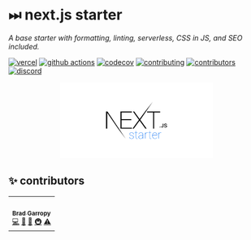 # ⏭ next.js starter

_A base starter with formatting, linting, serverless, CSS in JS, and SEO included._

[![vercel][vercel-badge]][vercel]
[![github actions][github-actions-badge]][github-actions]
[![codecov][codecov-badge]][codecov]
[![contributing][contributing-badge]][contributing]
[![contributors][contributors-badge]][contributors]
[![discord][discord-badge]][discord]

<p align="center">
    <a href="https://next-starter-bradgarropy.vercel.app">
        <img alt="next starter" src="./public/github.png" width="300">
    </a>
</p>

## ✨ contributors

<!-- ALL-CONTRIBUTORS-LIST:START - Do not remove or modify this section -->
<!-- prettier-ignore-start -->
<!-- markdownlint-disable -->
<table>
  <tr>
    <td align="center"><a href="https://bradgarropy.com"><img src="https://avatars.githubusercontent.com/u/11336745?v=4?s=100" width="100px;" alt=""/><br /><sub><b>Brad Garropy</b></sub></a><br /><a href="https://github.com/bradgarropy/next-starter/commits?author=bradgarropy" title="Code">💻</a> <a href="#design-bradgarropy" title="Design">🎨</a> <a href="https://github.com/bradgarropy/next-starter/commits?author=bradgarropy" title="Documentation">📖</a> <a href="#infra-bradgarropy" title="Infrastructure (Hosting, Build-Tools, etc)">🚇</a> <a href="https://github.com/bradgarropy/next-starter/commits?author=bradgarropy" title="Tests">⚠️</a></td>
  </tr>
</table>

<!-- markdownlint-restore -->
<!-- prettier-ignore-end -->

<!-- ALL-CONTRIBUTORS-LIST:END -->

[vercel]: https://vercel.com/bradgarropy/next-starter
[vercel-badge]: https://img.shields.io/github/deployments/bradgarropy/next-starter/production?label=vercel&style=flat-square
[github-actions]: https://github.com/bradgarropy/next-starter/actions
[github-actions-badge]: https://img.shields.io/github/workflow/status/bradgarropy/next-starter/%F0%9F%A7%AA%20test?style=flat-square
[codecov]: https://app.codecov.io/gh/bradgarropy/next-starter
[codecov-badge]: https://img.shields.io/codecov/c/github/bradgarropy/next-starter?style=flat-square
[contributing]: https://github.com/bradgarropy/next-starter/blob/master/contributing.md
[contributing-badge]: https://img.shields.io/badge/PRs-welcome-success?style=flat-square
[contributors]: #-Contributors
[contributors-badge]: https://img.shields.io/github/all-contributors/bradgarropy/next-starter?style=flat-square
[discord]: https://bradgarropy.com/discord
[discord-badge]: https://img.shields.io/discord/748196643140010015?style=flat-square
